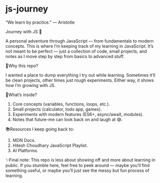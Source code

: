 # js-journey
“We learn by practice.” — Aristotle

Journey with JS 🚀

A personal adventure through JavaScript — from fundamentals to modern concepts. This is where I’m keeping track of my learning in JavaScript. It’s not meant to be perfect — just a collection of code, small projects, and notes as I move step by step from basics to advanced stuff.

🌱Why this repo?

I wanted a place to dump everything I try out while learning. Sometimes it’ll be clean projects, other times just rough experiments. Either way, it shows how I’m growing with JS.

🧩What’s inside?
1) Core concepts (variables, functions, loops, etc.).
2) Small projects (calculator, todo app, games).
3) Experiments with modern features (ES6+, async/await, modules).
4) Notes that future-me can look back on and laugh at 😅.

📚Resources I keep going back to:
1) MDN Docs.
2) Hitesh Choudhary JavaScript Playlist.
3) AI Platforms.

✨Final note:
This repo is less about showing off and more about learning in public. If you stumble here, feel free to peek around — maybe you’ll find something useful, or maybe you’ll just see the messy but fun process of learning.
